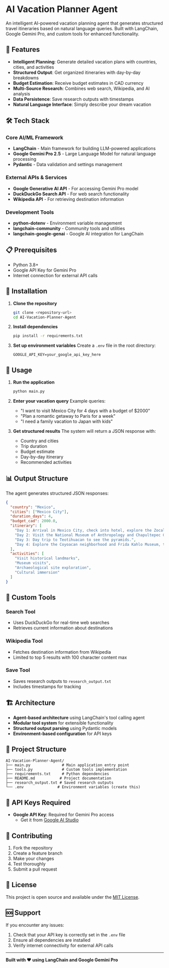 # AI Vacation Planner Agent

An intelligent AI-powered vacation planning agent that generates structured travel itineraries based on natural language queries. Built with LangChain, Google Gemini Pro, and custom tools for enhanced functionality.

## 🚀 Features

- **Intelligent Planning**: Generate detailed vacation plans with countries, cities, and activities
- **Structured Output**: Get organized itineraries with day-by-day breakdowns
- **Budget Estimation**: Receive budget estimates in CAD currency
- **Multi-Source Research**: Combines web search, Wikipedia, and AI analysis
- **Data Persistence**: Save research outputs with timestamps
- **Natural Language Interface**: Simply describe your dream vacation

## 🛠️ Tech Stack

### Core AI/ML Framework
- **LangChain** - Main framework for building LLM-powered applications
- **Google Gemini Pro 2.5** - Large Language Model for natural language processing
- **Pydantic** - Data validation and settings management

### External APIs & Services
- **Google Generative AI API** - For accessing Gemini Pro model
- **DuckDuckGo Search API** - For web search functionality
- **Wikipedia API** - For retrieving destination information

### Development Tools
- **python-dotenv** - Environment variable management
- **langchain-community** - Community tools and utilities
- **langchain-google-genai** - Google AI integration for LangChain

## 📋 Prerequisites

- Python 3.8+
- Google API Key for Gemini Pro
- Internet connection for external API calls

## 🚀 Installation

1. **Clone the repository**
   ```bash
   git clone <repository-url>
   cd AI-Vacation-Planner-Agent
   ```

2. **Install dependencies**
   ```bash
   pip install -r requirements.txt
   ```

3. **Set up environment variables**
   Create a `.env` file in the root directory:
   ```env
   GOOGLE_API_KEY=your_google_api_key_here
   ```

## 🎯 Usage

1. **Run the application**
   ```bash
   python main.py
   ```

2. **Enter your vacation query**
   Example queries:
   - "I want to visit Mexico City for 4 days with a budget of $2000"
   - "Plan a romantic getaway to Paris for a week"
   - "I need a family vacation to Japan with kids"

3. **Get structured results**
   The system will return a JSON response with:
   - Country and cities
   - Trip duration
   - Budget estimate
   - Day-by-day itinerary
   - Recommended activities

## 📊 Output Structure

The agent generates structured JSON responses:

```json
{
  "country": "Mexico",
  "cities": ["Mexico City"],
  "duration_days": 4,
  "budget_cad": 2000.0,
  "itinerary": [
    "Day 1: Arrival in Mexico City, check into hotel, explore the Zocalo and Metropolitan Cathedral.",
    "Day 2: Visit the National Museum of Anthropology and Chapultepec Castle.",
    "Day 3: Day trip to Teotihuacan to see the pyramids.",
    "Day 4: Explore the Coyoacan neighborhood and Frida Kahlo Museum, then depart."
  ],
  "activities": [
    "Visit historical landmarks",
    "Museum visits",
    "Archaeological site exploration",
    "Cultural immersion"
  ]
}
```

## 🔧 Custom Tools

### Search Tool
- Uses DuckDuckGo for real-time web searches
- Retrieves current information about destinations

### Wikipedia Tool
- Fetches destination information from Wikipedia
- Limited to top 5 results with 100 character content max

### Save Tool
- Saves research outputs to `research_output.txt`
- Includes timestamps for tracking

## 🏗️ Architecture

- **Agent-based architecture** using LangChain's tool calling agent
- **Modular tool system** for extensible functionality
- **Structured output parsing** using Pydantic models
- **Environment-based configuration** for API keys

## 📁 Project Structure

```
AI-Vacation-Planner-Agent/
├── main.py              # Main application entry point
├── tools.py             # Custom tools implementation
├── requirements.txt     # Python dependencies
├── README.md           # Project documentation
├── research_output.txt # Saved research outputs
└── .env               # Environment variables (create this)
```

## 🔑 API Keys Required

- **Google API Key**: Required for Gemini Pro access
  - Get it from [Google AI Studio](https://makersuite.google.com/app/apikey)

## 🤝 Contributing

1. Fork the repository
2. Create a feature branch
3. Make your changes
4. Test thoroughly
5. Submit a pull request

## 📝 License

This project is open source and available under the [MIT License](LICENSE).

## 🆘 Support

If you encounter any issues:
1. Check that your API key is correctly set in the `.env` file
2. Ensure all dependencies are installed
3. Verify internet connectivity for external API calls

---

**Built with ❤️ using LangChain and Google Gemini Pro**
